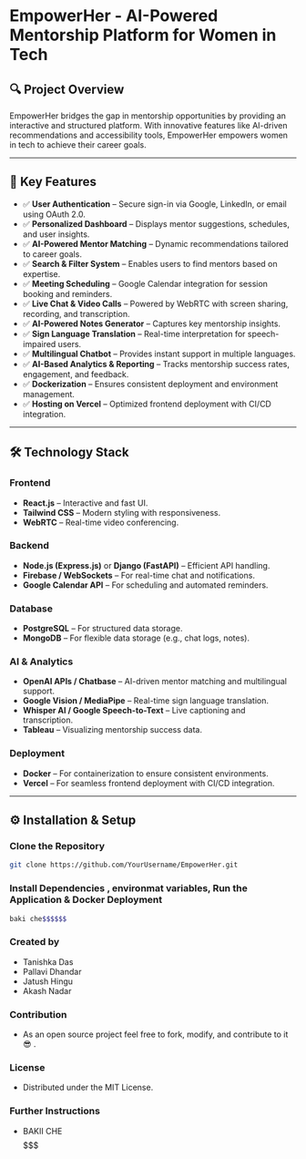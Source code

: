 # **EmpowerHer - AI-Powered Mentorship Platform for Women in Tech**

## 🔍 **Project Overview**  
EmpowerHer bridges the gap in mentorship opportunities by providing an interactive and structured platform. With innovative features like AI-driven recommendations and accessibility tools, EmpowerHer empowers women in tech to achieve their career goals.

---

## 🚀 **Key Features**  
- ✅ **User Authentication** – Secure sign-in via Google, LinkedIn, or email using OAuth 2.0.  
- ✅ **Personalized Dashboard** – Displays mentor suggestions, schedules, and user insights.  
- ✅ **AI-Powered Mentor Matching** – Dynamic recommendations tailored to career goals.  
- ✅ **Search & Filter System** – Enables users to find mentors based on expertise.  
- ✅ **Meeting Scheduling** – Google Calendar integration for session booking and reminders.  
- ✅ **Live Chat & Video Calls** – Powered by WebRTC with screen sharing, recording, and transcription.  
- ✅ **AI-Powered Notes Generator** – Captures key mentorship insights.  
- ✅ **Sign Language Translation** – Real-time interpretation for speech-impaired users.  
- ✅ **Multilingual Chatbot** – Provides instant support in multiple languages.  
- ✅ **AI-Based Analytics & Reporting** – Tracks mentorship success rates, engagement, and feedback.  
- ✅ **Dockerization** – Ensures consistent deployment and environment management.  
- ✅ **Hosting on Vercel** – Optimized frontend deployment with CI/CD integration.  

---

## 🛠️ **Technology Stack**  

### **Frontend**  
- **React.js** – Interactive and fast UI.  
- **Tailwind CSS** – Modern styling with responsiveness.  
- **WebRTC** – Real-time video conferencing.  

### **Backend**  
- **Node.js (Express.js)** or **Django (FastAPI)** – Efficient API handling.  
- **Firebase / WebSockets** – For real-time chat and notifications.  
- **Google Calendar API** – For scheduling and automated reminders.  

### **Database**  
- **PostgreSQL** – For structured data storage.  
- **MongoDB** – For flexible data storage (e.g., chat logs, notes).  

### **AI & Analytics**  
- **OpenAI APIs / Chatbase** – AI-driven mentor matching and multilingual support.  
- **Google Vision / MediaPipe** – Real-time sign language translation.  
- **Whisper AI / Google Speech-to-Text** – Live captioning and transcription.  
- **Tableau** – Visualizing mentorship success data.  

### **Deployment**  
- **Docker** – For containerization to ensure consistent environments.  
- **Vercel** – For seamless frontend deployment with CI/CD integration.  

---

## ⚙️ **Installation & Setup**  

### **Clone the Repository**  
```bash
git clone https://github.com/YourUsername/EmpowerHer.git
```

### **Install Dependencies , environmat variables, Run the Application & Docker Deployment** 
```bash
baki che$$$$$$
```


###  **Created by**

   - Tanishka Das
   - Pallavi Dhandar
   - Jatush Hingu
   - Akash Nadar

###  **Contribution**

   - As an open source project feel free to fork, modify, and contribute to it 😎 .

###  **License**

   - Distributed under the MIT License.

###  **Further Instructions**
  - BAKII CHE$$$$$$$$$$$$$$$$$$$$$$$
